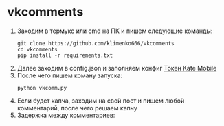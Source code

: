 # vkcomments

1. Заходим в термукс или сmd на ПК и пишем следующие команды:
    ```shell script
    git clone https://github.com/klimenko666/vkcomments
    cd vkcomments
    pip install -r requirements.txt
    ```
2. Далее заходим в config.json и заполняем конфиг
                   [Токен Kate Mobile](https://vkhost.github.io/)
3. После чего пишем коману запуска:
    ```shell script
    python vkcomm.py
    ```
4. Если будет капча, заходим на свой пост и пишем любой комментарий, после чего решаем капчу
5. Задержка между комментариев:
    ``` 1 комм в 5 секунд
    ```

